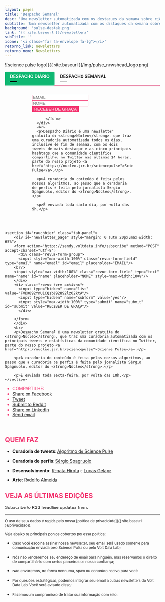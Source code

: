 ```yaml
---
layout: pages
title: 'Despacho Semanal'
desc: 'Uma newsletter automatizada com os destaques da semana sobre ciência no Twitter, via Science Pulse'
subtitle: 'Uma newsletter automatizada com os destaques da semana sobre ciência no Twitter, via Science Pulse'
background: 'pulse-destak.png'
link: '{{ site.baseurl }}/newsletters'
subTitle: ''
icone: '<i class="far fa-envelope fa-lg"></i>'
retorno_link: newsletters
retorno_nome: Newsletters
---
```


<style>
#newsletter_page{
  margin: 0 auto;
}
#newsletter_page label{
  font-size: 1em;
}

img{
  margin: 0 auto;
  text-align: center;
  display: block;
  max-width: 100%;
}

.headline{
    font-weight: 400;
}

.feedburnerFeedBlock ul > li{
  padding-bottom: 7px !important;
  margin-left: -12px
}

.revue-form-actions input {
    background-color: #f33872;
    color: #fff;
    border: 1px solid #f33872;
}

.revue-form-field {
    border: 1px solid #f33872;
}

.share-buttons li{
  color: #f33872 !important;
}

ul.share-buttons i {
    color: #f33872;
}

</style>

![science pulse logo]({{ site.baseurl }}/img/pulse_newshead_logo.png)

<div class="tabset">

  <!-- Tab 1 -->
  <input type="radio" name="tabset" id="tab1" aria-controls="pt" checked>
  <label for="tab1">DESPACHO DIÁRIO</label>
  <!-- Tab 2 -->
  <input type="radio" name="tabset" id="tab2" aria-controls="en">
  <label for="tab2">DESPACHO SEMANAL</label>


  <div class="tab-panels">
    <section id="marzen" class="tab-panel">
          <div id="newsletter_page" style="margin: 0 auto 20px;max-width: 65%">
          <form action="https://sendy.voltdata.info/subscribe" method="POST" accept-charset="utf-8">
            <div class="revue-form-group">
            <input style="max-width:100%" class="revue-form-field" type="email" name="email" id="email" placeholder="EMAIL"/>
          <br/>
          <input style="max-width:100%" class="revue-form-field" type="text" name="name" id="name" placeholder="NOME" style="max-width:100%"/>
          </div>
          <div class="revue-form-actions">
            <input type="hidden" name="list" value="reKLi4A3xnM763ZFcG1h1kBg	"/>
            <input type="hidden" name="subform" value="yes"/>
            <input style="max-width:100%" type="submit" name="submit" id="submit" value="RECEBER DE GRAÇA"/>
            </div>

          </form>
      </div>
      <br>
      <p>Despacho Diário é uma newsletter gratuita do <strong>Núcleo</strong>, que traz uma curadoria automatizada todos os dias, inclusive de fim de semana, com os dois tweets de mais destaque e as cinco principais hashtags que a comunidade científica compartilhou no Twitter nas últimas 24 horas, parte do nosso projeto <a href="https://nucleo.jor.br/sciencepulse">Science Pulse</a>.</p>

      <p>A curadoria do conteúdo é feita pelos nossos algoritmos, ao passo que a curadoria de perfis é feita pelo jornalista Sérgio Spagnuolo, editor do <strong>Núcleo</strong>.</p>

      <p>É enviada toda santo dia, por volta das 9h.</p>

  </section>


    <section id="rauchbier" class="tab-panel">
        <div id="newsletter_page" style="margin: 0 auto 20px;max-width: 65%">
        <form action="https://sendy.voltdata.info/subscribe" method="POST" accept-charset="utf-8">
          <div class="revue-form-group">
          <input style="max-width:100%" class="revue-form-field" type="email" name="email" id="email" placeholder="EMAIL"/>
        <br/>
        <input style="max-width:100%" class="revue-form-field" type="text" name="name" id="name" placeholder="NOME" style="max-width:100%"/>
        </div>
        <div class="revue-form-actions">
          <input type="hidden" name="list" value="FVDD892YnU1CQsb892892lz02ktA"/>
          <input type="hidden" name="subform" value="yes"/>
          <input style="max-width:100%" type="submit" name="submit" id="submit" value="RECEBER DE GRAÇA"/>
          </div>

        </form>
        </div>
        <br>
        <p>Despacho Semanal é uma newsletter gratuita do <strong>Núcleo</strong>, que traz uma curadoria automatizada com os principais tweets e estatísticas da comunidade científica no Twitter, parte do nosso projeto <a href="https://nucleo.jor.br/sciencepulse">Science Pulse</a>.</p>

        <p>A curadoria do conteúdo é feita pelos nossos algoritmos, ao passo que a curadoria de perfis é feita pelo jornalista Sérgio Spagnuolo, editor do <strong>Núcleo</strong>.</p>

        <p>É enviada toda sexta-feira, por volta das 10h.</p>
    </section>
  </div>

</div>

<ul class="share-buttons">
  <li>
    <i class="fas fa-share-alt"></i> COMPARTILHE:
  </li>
  <li><a href="https://www.facebook.com/sharer/sharer.php?u=https%3A%2F%2Fnucleo.jor.br%2Fnewsletters%2Fpoligono&quote=Newsletter%20Pol%C3%ADgono%20-%20os%20principais%20debates%20de%20ci%C3%AAncia%20nas%20redes%20sociais" target="_blank" title="Share on Facebook"><i class="fab fa-facebook-square fa-lg" aria-hidden="true"></i><span class="sr-only">Share on Facebook</span></a></li>
  <li><a href="https://twitter.com/intent/tweet?source=https%3A%2F%2Fnucleo.jor.br%2Fnewsletters%2Fpoligono&text=Newsletter%20Pol%C3%ADgono%20-%20os%20principais%20debates%20de%20ci%C3%AAncia%20nas%20redes%20sociais:%20https%3A%2F%2Fnucleo.jor.br%2Fnewsletters%2Fpoligono&via=nucleojor" target="_blank" title="Tweet"><i class="fab fa-twitter-square fa-lg" aria-hidden="true"></i><span class="sr-only">Tweet</span></a></li>
  <li><a href="http://www.reddit.com/submit?url=https%3A%2F%2Fnucleo.jor.br%2Fnewsletters%2Fpoligono&title=Newsletter%20Pol%C3%ADgono%20-%20os%20principais%20debates%20de%20ci%C3%AAncia%20nas%20redes%20sociais" target="_blank" title="Submit to Reddit"><i class="fab fa-reddit-square fa-lg" aria-hidden="true"></i><span class="sr-only">Submit to Reddit</span></a></li>
  <li><a href="http://www.linkedin.com/shareArticle?mini=true&url=https%3A%2F%2Fnucleo.jor.br%2Fnewsletters%2Fpoligono&title=Newsletter%20Pol%C3%ADgono%20-%20os%20principais%20debates%20de%20ci%C3%AAncia%20nas%20redes%20sociais&summary=Newsletter%20Pol%C3%ADgono%20-%20os%20principais%20debates%20de%20ci%C3%AAncia%20nas%20redes%20sociais&source=https%3A%2F%2Fnucleo.jor.br%2Fnewsletters%2Fpoligono" target="_blank" title="Share on LinkedIn"><i class="fab fa-linkedin fa-lg" aria-hidden="true"></i><span class="sr-only">Share on LinkedIn</span></a></li>
  <li><a href="mailto:?subject=Newsletter%20Pol%C3%ADgono%20-%20os%20principais%20debates%20de%20ci%C3%AAncia%20nas%20redes%20sociais&body=Newsletter%20Pol%C3%ADgono%20-%20os%20principais%20debates%20de%20ci%C3%AAncia%20nas%20redes%20sociais:%20https%3A%2F%2Fnucleo.jor.br%2Fnewsletters%2Fpoligono" target="_blank" title="Send email"><i class="fas fa-envelope-square fa-lg" aria-hidden="true"></i><span class="sr-only">Send email</span></a></li>
</ul>

<br>

<!--
---

<div style="margin-bottom: 50px">
<div class="row">
<div class="col-md-6">
<img src="{{ site.baseurl }}/img/poligono.gif" alt="img garimpo" width="100%">
</div>

<div class="col-md-6">
<br>
<p>Veja as últimas edições:</p>

<script src="" type="text/javascript" ></script><noscript><p>Subscribe to RSS headline updates from: <a href=""></a></noscript>
</div>
</div>
</div>
-->



<h2 style="color:#f33872"> QUEM FAZ </h2>

- **Curadoria de tweets**: [Algoritmo do Science Pulse](https://twitter.com/thesciencepulse)

- **Curadoria de perfis**: [Sérgio Spagnuolo](https://twitter.com/sergiospagnuolo)

- **Desenvolvimento**: [Renata Hirota](https://twitter.com/renata_mh) e [Lucas Gelape](https://twitter.com/lgelape)

- **Arte**: [Rodolfo Almeida](https://twitter.com/rodolfoalmd)


<h2 style="color:#f33872"> VEJA AS ÚLTIMAS EDIÇÕES </h2>


<script src="https://feeds.feedburner.com/sciencepulserss?format=sigpro" type="text/javascript" ></script><noscript><p>Subscribe to RSS headline updates from: <a href="https://feeds.feedburner.com/sciencepulserss"></a><br/></p> </noscript>

<hr>

<small>O uso de seus dados é regido pelo nossa [política de privacidade]({{ site.baseurl }}/privacidade).</small>

<small>Veja abaixo os principais pontos cobertos por essa política:</small>

* <small>Caso você escolha assinar nossa newsletter, seu email será usado somente para comunicação enviada pelo Science Pulse ou pelo Volt Data Lab;</small>

* <small>Nós não venderemos seu endereço de email para ninguém, mas reservamos o direito de compartilhá-lo com certos parceiros de nossa confiança;</small>

* <small>Não enviaremos, de forma nenhuma, spam ou conteúdo nocivo para você;</small>

* <small>Por questões estratégicas, podemos integrar seu email a outras newsletters do Volt Data Lab. Você será avisado disso;</small>

* <small>Fazemos um compromisso de tratar sua informação com zelo.</small>

<style>
  form{
    max-width: 400px;
    margin: 0 auto;
  }
  h2{
    text-transform: uppercase
  }

.tabset > input[type="radio"] {
  position: absolute;
  left: -200vw;
}

.tabset .tab-panel {
  display: none;
}

.tabset > input:first-child:checked ~ .tab-panels > .tab-panel:first-child,
.tabset > input:nth-child(3):checked ~ .tab-panels > .tab-panel:nth-child(2),
.tabset > input:nth-child(5):checked ~ .tab-panels > .tab-panel:nth-child(3),
.tabset > input:nth-child(7):checked ~ .tab-panels > .tab-panel:nth-child(4),
.tabset > input:nth-child(9):checked ~ .tab-panels > .tab-panel:nth-child(5),
.tabset > input:nth-child(11):checked ~ .tab-panels > .tab-panel:nth-child(6) {
  display: block;
}

.tabset > label {
  position: relative;
  display: inline-block;
  padding: 5px 15px 20px;
  border: 0px solid transparent;
  border-bottom: 0;
  cursor: pointer;
  border-radius: 3px;
  font-weight: 600;
  font-size: 1em
}

.tabset > label::after {
  content: "";
  position: absolute;
  left: 15px;
  bottom: 10px;
  width: 22px;
  height: 4px;
  background: #cbcbcb;
}

.tabset > label:hover,
.tabset > input:focus + label {
  color: #0fb872;
}

.tabset > label:hover::after,
.tabset > input:focus + label::after,
.tabset > input:checked + label::after {
  background: #000000;
}

.tabset > input:checked + label {
  border-color: #000;
  border: 1px solid #0fb872;
  margin-bottom: -1px;
  background: #0fb872;
  color: #ffffff
}

.tab-panel {
  padding: 30px 0;
  border-top: 1px solid #d91c5c;
}
</style>
